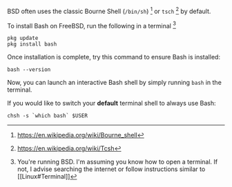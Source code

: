 BSD often uses the classic Bourne Shell (`/bin/sh`) [^1] or `tsch` [^2] by default.

To install Bash on FreeBSD, run the following in a terminal [^3]

```shell
pkg update
pkg install bash
```

Once installation is complete, try this command to ensure Bash is installed:

```shell
bash --version
```

Now, you can launch an interactive Bash shell by simply running `bash` in the terminal.

If you would like to switch your **default** terminal shell to always use Bash:
```shell
chsh -s `which bash` $USER
```


[^1]: https://en.wikipedia.org/wiki/Bourne_shell
[^2]: https://en.wikipedia.org/wiki/Tcsh
[^3]: You're running BSD. I'm assuming you know how to open a terminal. If not, I advise searching the internet or follow instructions similar to [[Linux#Terminal]]